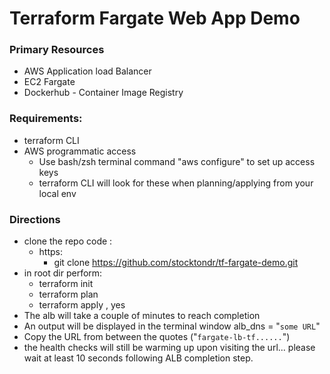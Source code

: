 # Terraform Fargate Web App Demo

### Primary Resources

- AWS Application load Balancer
- EC2 Fargate
- Dockerhub - Container Image Registry

### Requirements:

- terraform CLI
- AWS programmatic access
  - Use bash/zsh terminal command "aws configure" to set up access keys
  - terraform CLI will look for these when planning/applying from your local env

### Directions

- clone the repo code :
  - https:
    - git clone https://github.com/stocktondr/tf-fargate-demo.git
- in root dir perform:
  - terraform init
  - terraform plan
  - terraform apply , yes
- The alb will take a couple of minutes to reach completion
- An output will be displayed in the terminal window alb_dns = "`some URL`"
- Copy the URL from between the quotes ("`fargate-lb-tf......`")
- the health checks will still be warming up upon visiting the url... please wait at least 10 seconds following ALB completion step.
